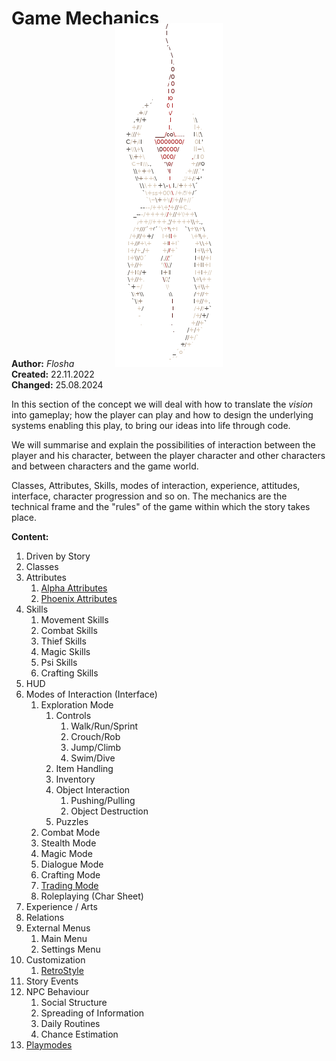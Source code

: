 # Game Mechanics

<img class="nyx-ascii" src="/_img/nyxascii.png">

**Author:** *Flosha*  
**Created:** 22.11.2022  
**Changed:** 25.08.2024  

In this section of the concept we will deal with how to translate the *vision* into gameplay; how the player can play and how to design the underlying systems enabling this play, to bring our ideas into life through code.  

We will summarise and explain the possibilities of interaction between the player and his character, between the player character and other characters and between characters and the game world.  

Classes, Attributes, Skills, modes of interaction, experience, attitudes, interface, character progression and so on. The mechanics are the technical frame and the "rules" of the game within which the story takes place. 


**Content:**

1. Driven by Story
2. Classes
3. Attributes
    1. [Alpha Attributes](/mechanics/attributes-alpha)
    2. [Phoenix Attributes](/mechanics/attributes-phoenix)
4. Skills
    1. Movement Skills
    2. Combat Skills
    3. Thief Skills
    4. Magic Skills
    5. Psi Skills
    6. Crafting Skills
5. HUD
6. Modes of Interaction (Interface)
    1. Exploration Mode
        1. Controls
            1. Walk/Run/Sprint
            2. Crouch/Rob
            3. Jump/Climb
            4. Swim/Dive
        2. Item Handling
        3. Inventory
        4. Object Interaction
            1. Pushing/Pulling
            2. Object Destruction
        5. Puzzles
    2. Combat Mode
    3. Stealth Mode
    4. Magic Mode
    5. Dialogue Mode
    6. Crafting Mode
    7. [Trading Mode](/mechanics/trading)
    8. Roleplaying (Char Sheet)
6. Experience / Arts
7. Relations
8. External Menus
    1. Main Menu
    2. Settings Menu
9. Customization
    1. [RetroStyle](/mechanics/retro-style)
10. Story Events
11. NPC Behaviour
    1. Social Structure
    2. Spreading of Information
    3. Daily Routines
    4. Chance Estimation
12. [Playmodes](/mechanics/playmodes)


<style>

    .nyx-ascii {
        display: block;
        image-rendering: pixelated;
        max-height: 550px;
        max-width: 100%;
        margin: -2em auto;
    }
        main .article h1 {
            font-size: 22px;
        }

</style>